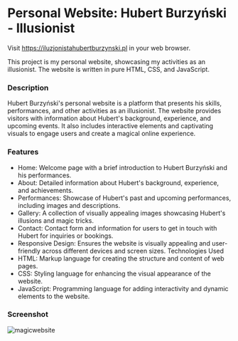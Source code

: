 # Personal Website: Hubert Burzyński - Illusionist
Visit https://iluzjonistahubertburzynski.pl in your web browser.

This project is my personal website, showcasing my activities as an illusionist. The website is written in pure HTML, CSS, and JavaScript.

### Description

Hubert Burzyński's personal website is a platform that presents his skills, performances, and other activities as an illusionist. The website provides visitors with information about Hubert's background, experience, and upcoming events. It also includes interactive elements and captivating visuals to engage users and create a magical online experience.

### Features
* Home: Welcome page with a brief introduction to Hubert Burzyński and his performances.
* About: Detailed information about Hubert's background, experience, and achievements.
* Performances: Showcase of Hubert's past and upcoming performances, including images and descriptions.
* Gallery: A collection of visually appealing images showcasing Hubert's illusions and magic tricks.
* Contact: Contact form and information for users to get in touch with Hubert for inquiries or bookings.
* Responsive Design: Ensures the website is visually appealing and user-friendly across different devices and screen sizes.
Technologies Used
* HTML: Markup language for creating the structure and content of web pages.
* CSS: Styling language for enhancing the visual appearance of the website.
* JavaScript: Programming language for adding interactivity and dynamic elements to the website.

### Screenshot
![magicwebsite](https://user-images.githubusercontent.com/81749590/220305998-81f82f37-1538-4366-a726-b201b8b4cefa.png)
